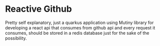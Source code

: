 # Reactive Github

Pretty self explanatory, just a quarkus application using Mutiny library for developing a react api that consumes from github api and every request it consumes, should be stored in a redis database just for the sake of the possibility.